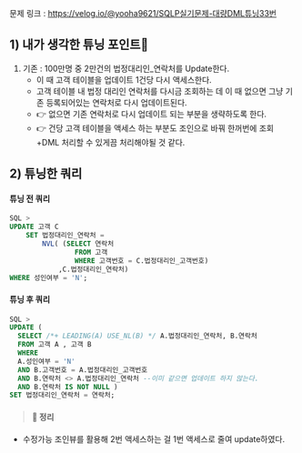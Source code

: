 문제 링크 : https://velog.io/@yooha9621/SQLP실기문제-대량DML튜닝33번

## 1) 내가 생각한 튜닝 포인트🤔
1. 기존 : 100만명 중 2만건의 법정대리인_연락처를 Update한다.
   - 이 때 고객 테이블을 업데이트 1건당 다시 액세스한다.
   - 고객 테이블 내 법정 대리인 연락처를 다시금 조회하는 데 이 때 없으면 그냥 기존 등록되어있는 연락처로 다시 업데이트된다.
   - 👉 없으면 기존 연락처로 다시 업데이트 되는 부분을 생략하도록 한다.
   - 👉 건당 고객 테이블을 액세스 하는 부분도 조인으로 바꿔 한꺼번에 조회+DML 처리할 수 있게끔 처리해야될 것 같다.
   
## 2) 튜닝한 쿼리
#### 튜닝 전 쿼리
```sql
SQL >
UPDATE 고객 C
	SET 법정대리인_연락처 =
    	NVL( (SELECT 연락처
				FROM 고객
				WHERE 고객번호 = C.법정대리인_고객번호)
			,C.법정대리인_연락처)
WHERE 성인여부 = 'N';
```
#### 튜닝 후 쿼리
```sql
SQL >
UPDATE (
  SELECT /*+ LEADING(A) USE_NL(B) */ A.법정대리인_연락처, B.연락처
  FROM 고객 A , 고객 B
  WHERE
  A.성인여부 = 'N'
  AND B.고객번호 = A.법정대리인_고객번호
  AND B.연락처 <> A.법정대리인_연락처 --이미 같으면 업데이트 하지 않는다.
  AND B.연락처 IS NOT NULL )
SET 법정대리인_연락처 = 연락처;
```
> #### 🍎 정리
- 수정가능 조인뷰를 활용해 2번 액세스하는 걸 1번 액세스로 줄여 update하였다.

